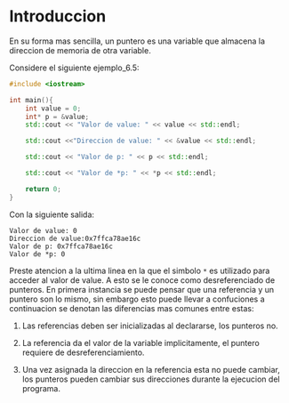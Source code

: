# Introduccion
En su forma mas sencilla, un puntero es una variable
que almacena la direccion de memoria de otra variable.

Considere el siguiente ejemplo_6.5:

```cpp
#include <iostream>

int main(){
	int value = 0;
	int* p = &value;
	std::cout << "Valor de value: " << value << std::endl;

	std::cout <<"Direccion de value: " << &value << std::endl;

	std::cout << "Valor de p: " << p << std::endl;

	std::cout << "Valor de *p: " << *p << std::endl;

	return 0;
}

```
Con la siguiente salida:

```
Valor de value: 0
Direccion de value:0x7ffca78ae16c
Valor de p: 0x7ffca78ae16c
Valor de *p: 0
```

Preste atencion a la ultima linea en la que el simbolo ```*```
es utilizado para acceder al valor de value. A esto se le
conoce como desreferenciado de punteros.
En primera instancia se puede pensar que una referencia y un puntero
son lo mismo, sin embargo esto puede llevar a confuciones a continuacion
se denotan las diferencias mas comunes entre estas:

1. Las referencias deben ser inicializadas al declararse,
los punteros no.

2. La referencia da el valor de la variable implicitamente,
el puntero requiere de desreferenciamiento.

3. Una vez asignada la direccion en la referencia esta no puede cambiar,
los punteros pueden cambiar sus direcciones durante la ejecucion del
programa.
